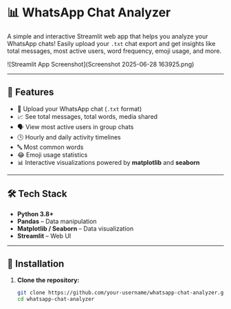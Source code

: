 # 📊 WhatsApp Chat Analyzer

A simple and interactive Streamlit web app that helps you analyze your WhatsApp chats! Easily upload your `.txt` chat export and get insights like total messages, most active users, word frequency, emoji usage, and more.

![Streamlit App Screenshot](Screenshot 2025-06-28 163925.png) <!-- Replace with your own screenshot or remove -->
 
---

## 🚀 Features

- 📁 Upload your WhatsApp chat (`.txt` format)
- 📈 See total messages, total words, media shared
- 🗣 View most active users in group chats
- 🕒 Hourly and daily activity timelines
- 🔤 Most common words
- 😂 Emoji usage statistics
- 📊 Interactive visualizations powered by **matplotlib** and **seaborn**

---

## 🛠 Tech Stack

- **Python 3.8+**
- **Pandas** – Data manipulation
- **Matplotlib / Seaborn** – Data visualization
- **Streamlit** – Web UI

---

## 📂 Installation

1. **Clone the repository:**

   ```bash
   git clone https://github.com/your-username/whatsapp-chat-analyzer.git
   cd whatsapp-chat-analyzer
